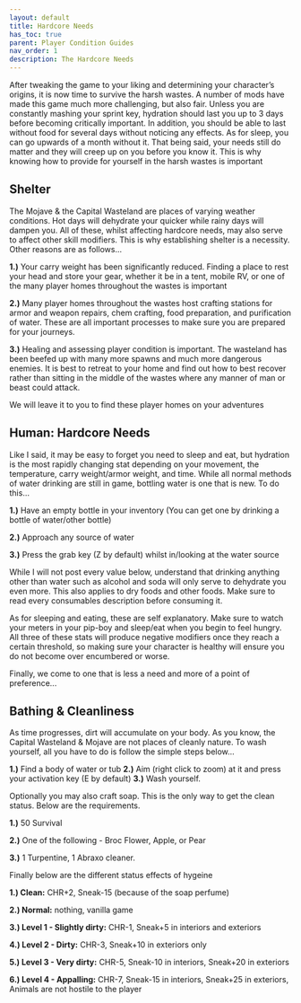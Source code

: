 ```yaml
---
layout: default
title: Hardcore Needs
has_toc: true
parent: Player Condition Guides
nav_order: 1
description: The Hardcore Needs
---
```


After tweaking the game to your liking and determining your character’s origins, it is now time to survive the harsh wastes. A number of mods have made this game much more challenging, but also fair. Unless you are constantly mashing your sprint key, hydration should last you up to 3 days before becoming critically important. In addition, you should be able to last without food for several days without noticing any effects. As for sleep, you can go upwards of a month without it. That being said, your needs still do matter and they will creep up on you before you know it. This is why knowing how to provide for yourself in the harsh wastes is important

## **Shelter**

The Mojave & the Capital Wasteland are places of varying weather conditions. Hot days will dehydrate your quicker while rainy days will dampen you. All of these, whilst affecting hardcore needs, may also serve to affect other skill modifiers. This is why establishing shelter is a necessity. Other reasons are as follows...

**1.)** Your carry weight has been significantly reduced. Finding a place to rest your head and store your gear, whether it be in a tent, mobile RV, or one of the many player homes throughout the wastes is important

**2.)** Many player homes throughout the wastes host crafting stations for armor and weapon repairs, chem crafting, food preparation, and purification of water. These are all important processes to make sure you are prepared for your journeys.

**3.)** Healing and assessing player condition is important. The wasteland has been beefed up with many more spawns and much more dangerous enemies. It is best to retreat to your home and find out how to best recover rather than sitting in the middle of the wastes where any manner of man or beast could attack.

We will leave it to you to find these player homes on your adventures

## **Human: Hardcore Needs**
Like I said, it may be easy to forget you need to sleep and eat, but hydration is the most rapidly changing stat depending on your movement, the temperature, carry weight/armor weight, and time. While all normal methods of water drinking are still in game, bottling water is one that is new. To do this…

**1.)** Have an empty bottle in your inventory (You can get one by drinking a bottle of water/other bottle)

**2.)** Approach any source of water 

**3.)** Press the grab key (Z by default) whilst in/looking at the water source

While I will not post every value below, understand that drinking anything other than water such as alcohol and soda will only serve to dehydrate you even more. This also applies to dry foods and other foods. Make sure to read every consumables description before consuming it.

As for sleeping and eating, these are self explanatory. Make sure to watch your meters in your pip-boy and sleep/eat when you begin to feel hungry. All three of these stats will produce negative modifiers once they reach a certain threshold, so making sure your character is healthy will ensure you do not become over encumbered or worse.

Finally, we come to one that is less a need and more of a point of preference...

## **Bathing & Cleanliness**

As time progresses, dirt will accumulate on your body. As you know, the Capital Wasteland & Mojave are not places of cleanly nature. To wash yourself, all you have to do is follow the simple steps below...

**1.)** Find a body of water or tub
**2.)** Aim (right click to zoom) at it and press your activation key (E by default)
**3.)** Wash yourself.

Optionally you may also craft soap. This is the only way to get the clean status. Below are the requirements.

**1.)** 50 Survival

**2.)** One of the following - Broc Flower, Apple, or Pear

**3.)** 1 Turpentine, 1 Abraxo cleaner.

Finally below are the different status effects of hygeine

**1.) Clean:** CHR+2, Sneak-15 (because of the soap perfume)

**2.) Normal:** nothing, vanilla game

**3.) Level 1 - Slightly dirty:** CHR-1, Sneak+5 in interiors and exteriors

**4.) Level 2 - Dirty:** CHR-3, Sneak+10 in exteriors only

**5.) Level 3 - Very dirty:** CHR-5, Sneak-10 in interiors, Sneak+20 in exteriors

**6.) Level 4 - Appalling:** CHR-7, Sneak-15 in interiors, Sneak+25 in exteriors, Animals are not hostile to the player
